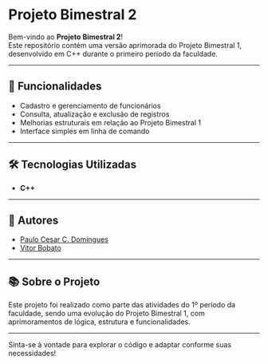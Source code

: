 # Projeto Bimestral 2

Bem-vindo ao **Projeto Bimestral 2**!  
Este repositório contém uma versão aprimorada do Projeto Bimestral 1, desenvolvido em C++ durante o primeiro período da faculdade.

---

## 🚀 Funcionalidades

- Cadastro e gerenciamento de funcionários
- Consulta, atualização e exclusão de registros
- Melhorias estruturais em relação ao Projeto Bimestral 1
- Interface simples em linha de comando

---

## 🛠️ Tecnologias Utilizadas

- **C++**

---

## 👤 Autores

- [Paulo Cesar C. Domingues](https://github.com/Pcgo24)
- [Vitor Bobato](https://github.com/Vitor-Bobato)

---

## 📚 Sobre o Projeto

Este projeto foi realizado como parte das atividades do 1º período da faculdade, sendo uma evolução do Projeto Bimestral 1, com aprimoramentos de lógica, estrutura e funcionalidades.

---


Sinta-se à vontade para explorar o código e adaptar conforme suas necessidades!

